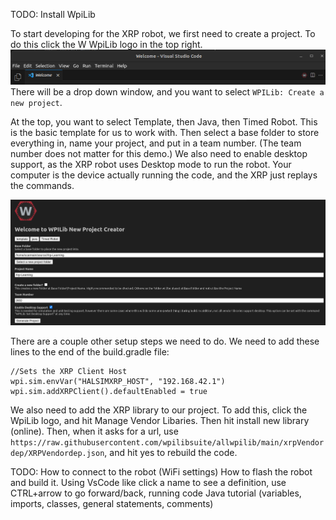 TODO: Install WpiLib

To start developing for the XRP robot, we first need to create a project.  To do this click the W WpiLib logo in the top right.
![Alt text](imgs/initialization/image-1.png)
There will be a drop down window, and you want to select `WPILib: Create a new project`.

At the top, you want to select Template, then Java, then Timed Robot.  This is the basic template for us to work with.  Then select a base folder to store everything in, name your project, and put in a team number.  (The team number does not matter for this demo.)  We also need to enable desktop support, as the XRP robot uses Desktop mode to run the robot.  Your computer is the device actually running the code, and the XRP just replays the commands.

![Setup](imgs/initialization/image.png)

There are a couple other setup steps we need to do.  We need to add these lines to the end of the build.gradle file:
```
//Sets the XRP Client Host
wpi.sim.envVar("HALSIMXRP_HOST", "192.168.42.1")
wpi.sim.addXRPClient().defaultEnabled = true
```

We also need to add the XRP library to our project.  To add this, click the WpiLib logo, and hit Manage Vendor Libaries.  Then hit install new library (online).  Then, when it asks for a url, use `https://raw.githubusercontent.com/wpilibsuite/allwpilib/main/xrpVendordep/XRPVendordep.json`, and hit yes to rebuild the code.

TODO: How to connect to the robot (WiFi settings)
How to flash the robot and build it.
Using VsCode like click a name to see a definition, use CTRL+arrow to go forward/back, running code
Java tutorial (variables, imports, classes, general statements, comments)